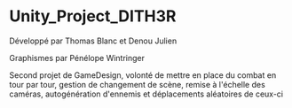 # Unity_Project_DITH3R

Développé par Thomas Blanc et Denou Julien

Graphismes par Pénélope Wintringer

Second projet de GameDesign, volonté de mettre en place du combat en tour par tour, gestion de changement de scène, remise à l'échelle des caméras, autogénération d'ennemis et déplacements aléatoires de ceux-ci

